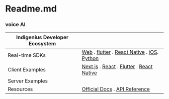 # Readme.md
### **voice AI** 

|Indigenius Developer Ecosystem|        |
|---------------|----------------------|
| Real-time SDKs |[Web](https://github.com/Indigenius-AI/Indigenius-Agent-Pro/blob/main/Web.md) . [flutter](https://github.com/Indigenius-AI/Indigenius-Agent-Pro/blob/main/flutter.md) . [React Native](https://github.com/Indigenius-AI/Indigenius-Agent-Pro/blob/main/ReactNative.md) . [iOS](https://github.com/Indigenius-AI/Indigenius-Agent-Pro/blob/main/iOS.md). [Python](path/to/python.md) |
| Client Examples  | [Next.js](path/to/Next.js.md) . [React](path/to/React.md) . [Flutter](path/to/Flutter.md) . [React Native](path/to/ReactNative.md)|
| Server Examples|        |
| Resources       | [Official Docs](https://docs.indigenius.ai/sdk/web) . [API Reference](https://dev.indigenius.shop/docs#/) |
